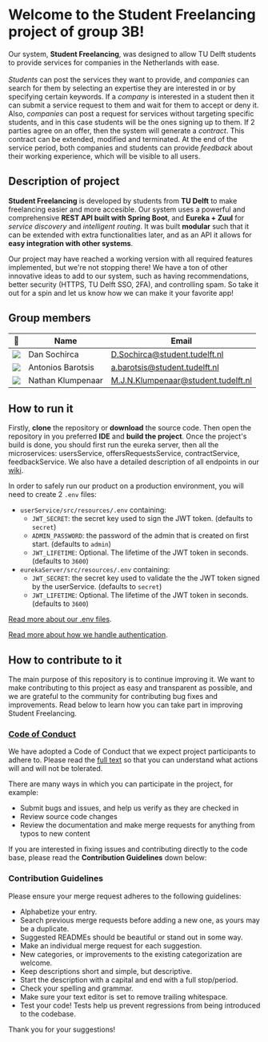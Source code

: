 # Welcome to the **Student Freelancing** project of group 3B!

Our system, **Student Freelancing**, was designed to allow TU Delft students to provide services for companies in the Netherlands with ease. <br><br>_Students_ can post the services they want to provide, and _companies_ can search for them by selecting an expertise they are interested in or by specifying certain keywords. If a _company_ is interested in a student then it can submit a service request to them and wait for them to accept or deny it. Also, _companies_ can post a request for services without targeting specific students, and in this case students will be the ones signing up to them. If 2 parties agree on an offer, then the system will generate a _contract_. This contract can be extended, modified and terminated. At the end of the service period, both companies and students can provide _feedback_ about their working experience, which will be visible to all users.

## Description of project

**Student Freelancing** is developed by students from **TU Delft** to make freelancing easier and more accesible. Our system uses a powerful and comprehensive **REST API built with Spring Boot**, and **Eureka + Zuul** for _service discovery_ and _intelligent routing_. It was built **modular** such that it can be extended with extra functionalities later, and as an API it allows for **easy integration with other systems**.

Our project may have reached a working version with all required features implemented, but we're not stopping there! We have a ton of other innovative ideas to add to our system, such as having recommendations, better security (HTTPS, TU Delft SSO, 2FA), and controlling spam. So take it out for a spin and let us know how we can make it your favorite app!

## Group members

| 📸 | Name | Email |
|---|---|---|
| ![](https://eu.ui-avatars.com/api/?name=DS&length=2&size=50&color=FFF&background=006a4e&font-size=0.325) | Dan Sochirca | D.Sochirca@student.tudelft.nl |
| ![](https://eu.ui-avatars.com/api/?name=AB&length=2&size=50&color=FFF&background=006a4e&font-size=0.325) | Antonios Barotsis | a.barotsis@student.tudelft.nl |
| ![](https://eu.ui-avatars.com/api/?name=NK&length=2&size=50&color=FFF&background=006a4e&font-size=0.325) | Nathan Klumpenaar | M.J.N.Klumpenaar@student.tudelft.nl |
## How to run it

Firstly, **clone** the repository or **download** the source code. Then open the repository in you preferred **IDE** and **build the project**. Once the project's build is done, you should first run the eureka server, then all the microservices: usersService, offersRequestsService, contractService, feedbackService. We also have a detailed description of all endpoints in our [wiki](https://gitlab.ewi.tudelft.nl/cse2115/2021-2022/sem-group-03b/sem-repo-03b/-/wikis/Endpoint%20wiki).

In order to safely run our product on a production environment, you will need to create 2 `.env` files:
 - `userService/src/resources/.env` containing:
   - `JWT_SECRET`: the secret key used to sign the JWT token. (defaults to `secret`)
   - `ADMIN_PASSWORD`: the password of the admin that is created on first start. (defaults to `admin`)
   - `JWT_LIFETIME`: Optional. The lifetime of the JWT token in seconds. (defaults to `3600`)
 - `eurekaServer/src/resources/.env` containing:
   - `JWT_SECRET`: the secret key used to validate the the JWT token signed by the userService. (defaults to `secret`)
   - `JWT_LIFETIME`: Optional. The lifetime of the JWT token in seconds. (defaults to `3600`)
   
[Read more about our .env files](https://gitlab.ewi.tudelft.nl/cse2115/2021-2022/sem-group-03b/sem-repo-03b/-/wikis/Envloader).

[Read more about how we handle authentication](https://gitlab.ewi.tudelft.nl/cse2115/2021-2022/sem-group-03b/sem-repo-03b/-/wikis/Authentication).

## How to contribute to it
The main purpose of this repository is to continue improving it. We want to make contributing to this project as easy and transparent as possible, and we are grateful to the community for contributing bug fixes and improvements. Read below to learn how you can take part in improving Student Freelancing.

### [Code of Conduct](CODE_OF_CONDUCT.md)
We have adopted a Code of Conduct that we expect project participants to adhere to. Please read the [full text](CODE_OF_CONDUCT.md) so that you can understand what actions will and will not be tolerated.

There are many ways in which you can participate in the project, for example:
- Submit bugs and issues, and help us verify as they are checked in
- Review source code changes
- Review the documentation and make merge requests for anything from typos to new content

If you are interested in fixing issues and contributing directly to the code base, please read the **Contribution Guidelines** down below:

### Contribution Guidelines

Please ensure your merge request adheres to the following guidelines:

- Alphabetize your entry.
- Search previous merge requests before adding a new one, as yours may be a duplicate.
- Suggested READMEs should be beautiful or stand out in some way.
- Make an individual merge request for each suggestion.
- New categories, or improvements to the existing categorization are welcome.
- Keep descriptions short and simple, but descriptive.
- Start the description with a capital and end with a full stop/period.
- Check your spelling and grammar.
- Make sure your text editor is set to remove trailing whitespace.
- Test your code! Tests help us prevent regressions from being introduced to the codebase.

Thank you for your suggestions!
